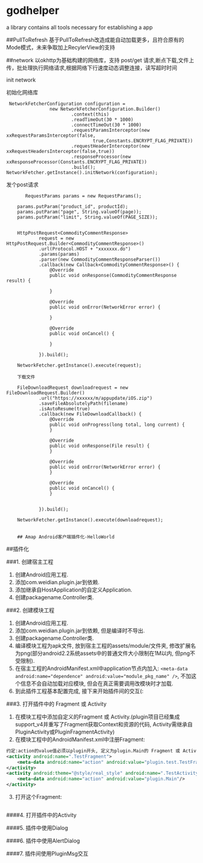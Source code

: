 # godhelper
a library contains all tools necessary for establishing a app

##PullToRefresh
基于PullToRefresh改造成能自动加载更多，且符合原有的Mode模式，未来争取加上RecylerView的支持

##network
以okhttp为基础构建的网络库，支持 post/get 请求,断点下载,文件上传，批处理执行网络请求,根据网络下行速度动态调整连接，读写超时时间


init network
 
 初始化网络库
 
     NetworkFetcherConfiguration configuration =
                    new NetworkFetcherConfiguration.Builder()
                            .context(this)
                            .readTimeOut(30 * 1000)
                            .connectTimeOut(30 * 1000)
                            .requestParamsInterceptor(new xxRequestParamsInterceptor(false,
                                    true,Constants.ENCRYPT_FLAG_PRIVATE))
                            .requestHeaderInterceptor(new xxRequestHeadersInterceptor(false,true))
                            .responseProcessor(new xxResponseProcessor(Constants.ENCRYPT_FLAG_PRIVATE))
                            .build();
    NetworkFetcher.getInstance().initNetwork(configuration);
    
  发个post请求
  
           RequestParams params = new RequestParams();

        params.putParam("product_id", productId);
        params.putParam("page", String.valueOf(page));
        params.putParam("limit", String.valueOf(PAGE_SIZE));


        HttpPostRequest<CommodityCommentResponse>
                request = new HttpPostRequest.Builder<CommodityCommentResponse>()
                .url(Protocol.HOST + "xxxxxxx.do")
                .params(params)
                .parser(new CommodityCommentResponseParser())
                .callback(new Callback<CommodityCommentResponse>() {
                    @Override
                    public void onResponse(CommodityCommentResponse result) {
                      
                    }

                    @Override
                    public void onError(NetworkError error) {
                
                    }

                    @Override
                    public void onCancel() {
                  
                    }

                }).build();

        NetworkFetcher.getInstance().execute(request);
        
        下载文件
        
        FileDownloadRequest downloadrequest = new FileDownloadRequest.Builder()
                .url("https://xxxxxx/m/appupdate/iOS.zip")
                .saveFileAbsolutelyPath(filename)
                .isAutoResume(true)
                .callback(new FileDownloadCallback() {
                    @Override
                    public void onProgress(long total, long current) {
                    }

                    @Override
                    public void onResponse(File result) {
                    }

                    @Override
                    public void onError(NetworkError error) {
                    }

                    @Override
                    public void onCancel() {
                    }


                }).build();

        NetworkFetcher.getInstance().execute(downloadrequest);
        
        
        ## Amap Android客户端插件化-HelloWorld

##插件化

###1. 创建宿主工程

1. 创建Android应用工程.
2. 添加com.weidian.plugin.jar到依赖.
3. 添加继承自HostApplication的自定义Application.
4. 创建packagename.Controller类.

###2. 创建模块工程

1. 创建Android应用工程.
2. 添加com.weidian.plugin.jar到依赖, 但是编译时不导出.
3. 创建packagename.Controller类.
4. 编译模块工程为apk文件, 放到宿主工程的assets/module/文件夹, 修改扩展名为png(部分android2.2系统assets中的普通文件大小限制在1M以内, 但png不受限制).
5. 在宿主工程的AndroidManifest.xml中application节点内加入:
    `<meta-data android:name="dependence" android:value="module_pkg_name" />`,
    不加这个信息不会自动加载对应模块, 但会在真正需要调用改模块时才加载.
6. 到此插件工程基本配置完成, 接下来开始插件间的交互(:

###3. 打开插件中的 Fragment 或 Activity

1. 在模块工程中添加自定义的Fragment 或 Activity.(plugin项目已经集成support_v4并重写了Fragment获取Context和资源的代码, Activity需继承自PluginActivity或PluginFragmentActivity)
2. 在模块工程中的AndroidManifest.xml中注册Fragment:
```xml
约定:action的value值必须以plugin开头, 定义为plugin.Main的 Fragment 或 Activity 将成为主入口.
<activity android:name=".TestFragment">
    <meta-data android:name="action" android:value="plugin.test.TestFragment"/>
</activity>
<activity android:theme="@style/real_style" android:name=".TestActivity">
    <meta-data android:name="action" android:value="plugin.Main"/>
</activity>
```
3. 打开这个Fragment:
```java

```


####4. 打开插件中的Activity

####5. 插件中使用Dialog

####6. 插件中使用AlertDialog

####7. 插件间使用PluginMsg交互


